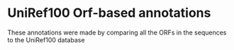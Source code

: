 # UniRef100 Orf-based annotations

These annotations were made by comparing all the ORFs in the sequences to the UniRef100 database
